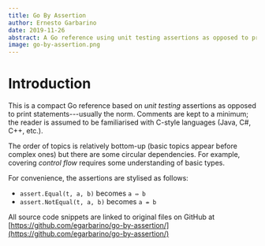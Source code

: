 ```yaml
---
title: Go By Assertion
author: Ernesto Garbarino
date: 2019-11-26
abstract: A Go reference using unit testing assertions as opposed to print statements. 
image: go-by-assertion.png
---
```


# Introduction

This is a compact Go reference based on _unit testing_ assertions as opposed to print statements---usually the norm. Comments are kept to a minimum; the reader is assumed to be familiarised with C-style languages (Java, C#, C++, etc.). 

The order of topics is relatively bottom-up (basic topics appear before complex ones) but there are some circular dependencies. For example, covering _control flow_ requires some understanding of basic types.

For convenience, the assertions are stylised as follows:

* `assert.Equal(t, a, b)` becomes `a ⇔ b`
* `assert.NotEqual(t, a, b)` becomes `a ⇎ b` 

All source code snippets are linked to original files on GitHub at [https://github.com/egarbarino/go-by-assertion/](https://github.com/egarbarino/go-by-assertion/)


